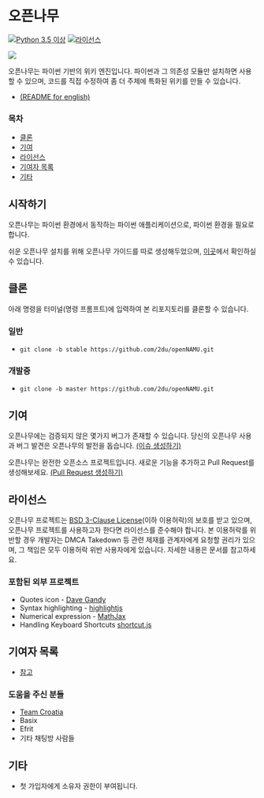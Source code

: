 오픈나무
====
[![Python 3.5 이상](https://img.shields.io/badge/python->=%203.5-blue.svg)](https://python.org)
[![라이선스](https://img.shields.io/badge/license-BSD%203--Clause-lightgrey.svg)](./LICENSE)

![](https://raw.githubusercontent.com/2du/openNAMU/master/.github/logo.png)

오픈나무는 파이썬 기반의 위키 엔진입니다. 파이썬과 그 의존성 모듈만 설치하면 사용할 수 있으며, 코드를 직접 수정하여 좀 더 주제에 특화된 위키를 만들 수 있습니다.

 * [(README for english)](./readme-en.md)
### 목차
 * [클론](#클론)
 * [기여](#기여)
 * [라이선스](#라이선스)
 * [기여자 목록](#기여자-목록)
 * [기타](#기타)

## 시작하기
오픈나무는 파이썬 환경에서 동작하는 파이썬 애플리케이션으로, 파이썬 환경을 필요로 합니다.

쉬운 오픈나무 설치를 위해 오픈나무 가이드를 따로 생성해두었으며, [이곳](https://github.com/2du/openNAMU/wiki/%EC%84%A4%EC%B9%98%EB%B2%95)에서 확인하실 수 있습니다.

## 클론
아래 명령을 터미널(명령 프롬프트)에 입력하여 본 리포지토리를 클론할 수 있습니다.
### 일반
 * `git clone -b stable https://github.com/2du/openNAMU.git`

### 개발중
 * `git clone -b master https://github.com/2du/openNAMU.git`

## 기여
오픈나무에는 검증되지 않은 몇가지 버그가 존재할 수 있습니다. 당신의 오픈나무 사용과 버그 발견은 오픈나무의 발전을 돕습니다. [(이슈 생성하기)](https://github.com/2du/openNAMU/issues/new)

오픈나무는 완전한 오픈소스 프로젝트입니다. 새로운 기능을 추가하고 Pull Request를 생성해보세요. [(Pull Request 생성하기)](https://github.com/2du/openNAMU/compare)

## 라이선스
오픈나무 프로젝트는 [BSD 3-Clause License](./LICENSE)(이하 이용허락)의 보호를 받고 있으며, 오픈나무 프로젝트를 사용하고자 한다면 라이선스를 준수해야 합니다. 본 이용허락를 위반할 경우 개발자는 DMCA Takedown 등 관련 제재를 관계자에게 요청할 권리가 있으며, 그 책임은 모두 이용허락 위반 사용자에게 있습니다. 자세한 내용은 문서를 참고하세요.

### 포함된 외부 프로젝트
 * Quotes icon - [Dave Gandy](http://www.flaticon.com/free-icon/quote-left_25672)
 * Syntax highlighting - [highlightjs](https://highlightjs.org/) 
 * Numerical expression - [MathJax](https://www.mathjax.org/)
 * Handling Keyboard Shortcuts [shortcut.js](http://www.openjs.com/scripts/events/keyboard_shortcuts/)

## 기여자 목록
 * [참고](https://github.com/2DU/openNAMU/graphs/contributors)

### 도움을 주신 분들
 * [Team Croatia](https://github.com/TeamCroatia)
 * Basix
 * Efrit
 * 기타 채팅방 사람들

## 기타
 * 첫 가입자에게 소유자 권한이 부여됩니다.
